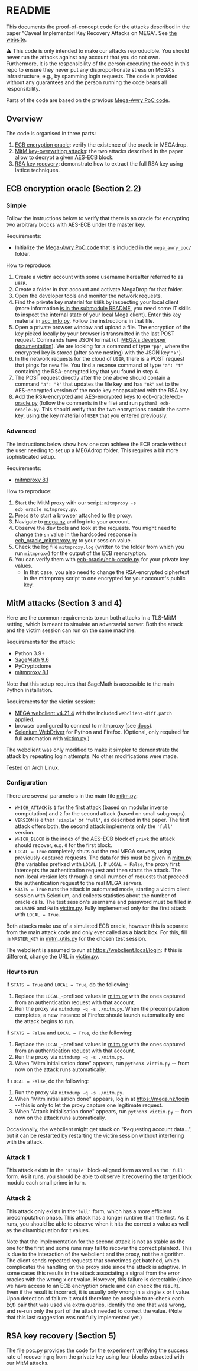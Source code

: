 # README

This documents the proof-of-concept code for the attacks described in the paper "Caveat Implementor! Key Recovery Attacks on MEGA". See [the website](https://mega-tera.github.io).

:warning: This code is only intended to make our attacks reproducible. You should never run the attacks against any account that you do not own. Furthermore, it is the responsibility of the person executing the code in this repo to ensure they never put any disproportionate stress on MEGA's infrastructure, e.g., by spamming login requests. The code is provided without any guarantees and the person running the code bears all responsibility.

Parts of the code are based on the previous [Mega-Awry PoC code](https://github.com/Mega-Awry/attacks-poc).

## Overview

The code is organised in three parts:
1. [ECB encryption oracle](code/ecb-oracle): verify the existence of the oracle in MEGAdrop.
2. [MitM key-overwriting attacks](code/mitm): the two attacks described in the paper allow to decrypt a given AES-ECB block.
3. [RSA key recovery](code/rsa): demonstrate how to extract the full RSA key using lattice techniques. 

## ECB encryption oracle (Section 2.2)

### Simple

Follow the instructions below to verify that there is an oracle for encrypting two arbitrary blocks with AES-ECB under the master key.

Requirements:

- Initialize the [Mega-Awry PoC code](https://github.com/Mega-Awry/attacks-poc) that is included in the `mega_awry_poc/` folder.

How to reproduce:

1. Create a victim account with some username hereafter referred to as `USER`.
2. Create a folder in that account and activate MegaDrop for that folder.
3. Open the developer tools and monitor the network requests.
3. Find the private key material for `USER` by inspecting your local client (more information [is in the submodule README](https://github.com/Mega-Awry/attacks-poc), you need some IT skills to inspect the internal state of your local Mega client). Enter this key material in [acc_info.py](code/ecb-oracle/acc_info_template.py). Follow the instructions in that file.
4. Open a private browser window and upload a file. The encryption of the key picked locally by your browser is transmitted in the last POST request. Commands have JSON format (cf. [MEGA's developer documentation](https://mega.io/doc)). We are looking for a command of type `"pp"`, where the encrypted key is stored (after some nesting) with the JSON key `"k"`).
5. In the network requests for the cloud of `USER`, there is a POST request that pings for new file. You find a resonse command of type `"a": "t"` containing the RSA-encrypted key that you found in step 4.
6. The POST request directly after the one above should contain a command `"a": "k"` that updates the file key and has `"nk"` set to the AES-encrypted version of the node key encapsulated with the RSA key.
7. Add the RSA-encrypted and AES-encrypted keys to [ecb-oracle/ecb-oracle.py](code/ecb-oracle/ecb-oracle.py) (follow the comments in the file) and run `python3 ecb-oracle.py`. This should verify that the two encryptions contain the same key, using the key material of `USER` that you entered previously.

### Advanced

The instructions below show how one can achieve the ECB oracle without the user needing to set up a MEGAdrop folder. This requires a bit more sophisticated setup.

Requirements:

- [mitmproxy 8.1](https://mitmproxy.org/)

How to reproduce:

1. Start the MitM proxy with our script: `mitmproxy -s ecb_oracle_mitmproxy.py`.
2. Press `B` to start a browser attached to the proxy.
3. Navigate to [mega.nz](https://mega.nz) and log into your account.
4. Observe the dev tools and look at the requests. You might need to change the `sn` value in the hardcoded response in [ecb_oracle_mitmproxy.py](code/ecb-oracle/ecb_oracle_mitmproxy.py) to your session value.
5. Check the log file `mitmproxy.log` (written to the folder from which you run `mitmproxy`) for the output of the ECB reencryption.
6. You can verify them with [ecb-oracle/ecb-oracle.py](code/ecb-oracle/ecb-oracle.py) for your private key values.
    - In that case, you also need to change the RSA-encrypted ciphertext in the mitmproxy script to one encrypted for your account's public key.

## MitM attacks (Section 3 and 4)

Here are the common requirements to run both attacks in a TLS-MitM setting, which is meant to simulate an adversarial server. Both the attack and the victim session can run on the same machine.

Requirements for the attack:

- Python 3.9+
- [SageMath 9.6](https://doc.sagemath.org/html/en/installation/index.html)
- PyCryptodome
- [mitmproxy 8.1](https://mitmproxy.org/)

Note that this setup requires that SageMath is accessible to the main Python installation.

Requirements for the victim session:

- [MEGA webclient v4.21.4](https://github.com/meganz/webclient/tree/v4.21.4) with the included `webclient-diff.patch` applied.
- browser configured to connect to mitmproxy (see [docs](https://docs.mitmproxy.org/stable/overview-getting-started/#configure-your-browser-or-device)).
- [Selenium WebDriver](https://www.selenium.dev/documentation/webdriver/getting_started/) for Python and Firefox. (Optional, only required for full automation with [victim.py](code/mitm/victim.py).)

The webclient was only modified to make it simpler to demonstrate the attack by repeating login attempts. No other modifications were made.

Tested on Arch Linux.

### Configuration

There are several parameters in the main file [mitm.py](code/mitm/mitm.py):

- `WHICH_ATTACK` is `1` for the first attack (based on modular inverse computation) and `2` for the second attack (based on small subgroups).
- `VERSION` is either `'simple'` or `'full'`, as described in the paper. The first attack offers both, the second attack implements only the `'full'` version.
- `WHICH_BLOCK` is the index of the AES-ECB block of `privk` the attack should recover, e.g. `0` for the first block.
- `LOCAL = True` completely shuts out the real MEGA servers, using previously captured requests. The data for this must be given in [mitm.py](code/mitm/mitm.py) (the variables prefixed with `LOCAL_`). If `LOCAL = False`, the proxy first intercepts the authentication request and then starts the attack. The non-local version lets through a small number of requests that preceed the authentication request to the real MEGA servers.
- `STATS = True` runs the attack in automated mode, starting a victim client session with Selenium, and collects statistics about the number of oracle calls. The test session's username and password must be filled in as `UNAME` and `PW` in [victim.py](code/mitm/victim.py). Fully implemented only for the first attack with `LOCAL = True`.

Both attacks make use of a simulated ECB oracle, however this is separate from the main attack code and only ever called as a black box. For this, fill in `MASTER_KEY` in [mitm_utils.py](code/mitm/mitm_utils.py) for the chosen test session.

The webclient is assumed to run at https://webclient.local/login: if this is different, change the URL in [victim.py](code/mitm/victim.py).

### How to run

If `STATS = True` and `LOCAL = True`, do the following:

1. Replace the `LOCAL_`-prefixed values in [mitm.py](code/mitm/mitm.py) with the ones captured from an authentication request with that account.
2. Run the proxy via `mitmdump -q -s ./mitm.py`. When the precomputation completes, a new instance of Firefox should launch automatically and the attack begins to run.

If `STATS = False` and `LOCAL = True`, do the following:

1. Replace the `LOCAL_`-prefixed values in [mitm.py](code/mitm/mitm.py) with the ones captured from an authentication request with that account.
2. Run the proxy via `mitmdump -q -s ./mitm.py`.
3. When "Mitm initialisation done" appears, run `python3 victim.py` -- from now on the attack runs automatically.

If `LOCAL = False`, do the following:

1. Run the proxy via `mitmdump -q -s ./mitm.py`.
2. When "Mitm initialisation done" appears, log in at https://mega.nz/login -- this is only to let the proxy capture one legitimate request.
3. When "Attack initialisation done" appears, run `python3 victim.py` -- from now on the attack runs automatically.

Occasionally, the webclient might get stuck on "Requesting account data...", but it can be restarted by restarting the victim session without interfering with the attack.

### Attack 1

This attack exists in the `'simple'` block-aligned form as well as the `'full'` form. As it runs, you should be able to observe it recovering the target block modulo each small prime in turn.

### Attack 2

This attack only exists in the`'full'` form, which has a more efficient precomputation phase. This attack has a longer runtime than the first. As it runs, you should be able to observe when it hits the correct x value as well as the disambiguation for t values.

Note that the implementation for the second attack is not as stable as the one for the first and some runs may fail to recover the correct plaintext. This is due to the interaction of the webclient and the proxy, not the algorithm. The client sends repeated requests that sometimes get batched, which complicates the handling on the proxy side since the attack is adaptive. In some cases this results in the attack associating a signal from the error oracles with the wrong x or t value. However, this failure is detectable (since we have access to an ECB encryption oracle and can check the result). Even if the result is incorrect, it is usually only wrong in a single x or t value. Upon detection of failure it would therefore be possible to re-check each (x,t) pair that was used via extra queries, identify the one that was wrong, and re-run only the part of the attack needed to correct the value. (Note that this last suggestion was not fully implemented yet.)

## RSA key recovery (Section 5)

The file [poc.py](code/rsa/poc.py) provides the code for the experiment verifying the success rate of recovering `q` from the private key using four blocks extracted with our MitM attacks.